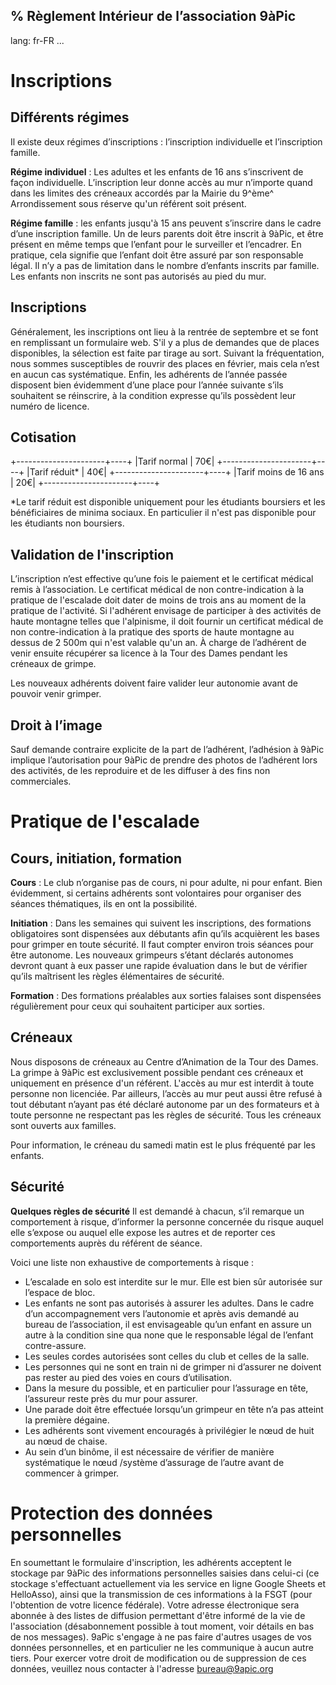 % Règlement Intérieur de l’association 9àPic
---
lang: fr-FR
...

# Inscriptions

## Différents régimes

Il existe deux régimes d’inscriptions : l’inscription individuelle et l’inscription famille.

**Régime individuel** :
Les adultes et les enfants de 16 ans s’inscrivent de façon individuelle.
L’inscription leur donne accès au mur n’importe quand dans les limites des créneaux accordés par la Mairie du 9^ème^ Arrondissement sous réserve qu'un référent soit présent.

**Régime famille** :
les enfants jusqu'à 15 ans peuvent s’inscrire dans le cadre d’une inscription famille.
Un de leurs parents doit être inscrit à 9àPic, et être présent en même temps que l’enfant pour le surveiller et l’encadrer.
En pratique, cela signifie que l’enfant doit être assuré par son responsable légal.
Il n’y a pas de limitation dans le nombre d’enfants inscrits par famille.
Les enfants non inscrits ne sont pas autorisés au pied du mur.

## Inscriptions

Généralement, les inscriptions ont lieu à la rentrée de septembre et se font en remplissant un formulaire web.
S'il y a plus de demandes que de places disponibles, la sélection est faite par tirage au sort.
Suivant la fréquentation, nous sommes susceptibles de rouvrir des places en février, mais cela n’est en aucun cas systématique.
Enfin, les adhérents de l’année passée disposent bien évidemment d’une place pour l’année suivante s’ils souhaitent se réinscrire, à la condition expresse qu’ils possèdent leur numéro de licence.

## Cotisation

+----------------------+----+
|Tarif normal          | 70€|
+----------------------+----+
|Tarif réduit\*        | 40€|
+----------------------+----+
|Tarif moins de 16 ans | 20€|
+----------------------+----+

\*Le tarif réduit est disponible uniquement pour les étudiants boursiers et les bénéficiaires de minima sociaux. En particulier il n'est pas disponible pour les étudiants non boursiers.


## Validation de l'inscription

L’inscription n’est effective qu’une fois le paiement et le certificat médical remis à l’association.
Le certificat médical de non contre-indication à la pratique de l'escalade doit dater de moins de trois ans au moment de la pratique de l'activité.
Si l'adhérent envisage de participer à des activités de haute montagne telles que l'alpinisme, il doit fournir un certificat médical de non contre-indication à la pratique des sports de haute montagne au dessus de 2 500m qui n'est valable qu'un an.
À charge de l’adhérent de venir ensuite récupérer sa licence à la Tour des Dames pendant les créneaux de grimpe.

Les nouveaux adhérents doivent faire valider leur autonomie avant de pouvoir venir grimper.

## Droit à l’image

Sauf demande contraire explicite de la part de l’adhérent, l’adhésion à 9àPic implique l’autorisation pour 9àPic de prendre des photos de l’adhérent lors des activités, de les reproduire et de les diffuser à des fins non commerciales.

# Pratique de l'escalade

## Cours, initiation, formation

**Cours** :
Le club n’organise pas de cours, ni pour adulte, ni pour enfant.
Bien évidemment, si certains adhérents sont volontaires pour organiser des séances thématiques, ils en ont la possibilité.

**Initiation** :
Dans les semaines qui suivent les inscriptions, des formations obligatoires sont dispensées aux débutants afin qu’ils acquièrent les bases pour grimper en toute sécurité.
Il faut compter environ trois séances pour être autonome.
Les nouveaux grimpeurs s’étant déclarés autonomes devront quant à eux passer une rapide évaluation dans le but de vérifier qu’ils maîtrisent les règles élémentaires de sécurité.

**Formation** :
Des formations préalables aux sorties falaises sont dispensées régulièrement pour ceux qui souhaitent participer aux sorties.

## Créneaux

Nous disposons de créneaux au Centre d’Animation de la Tour des Dames.
La grimpe à 9àPic est exclusivement possible pendant ces créneaux et uniquement en présence d'un référent.
L'accès au mur est interdit à toute personne non licenciée.
Par ailleurs, l’accès au mur peut aussi être refusé à tout débutant n’ayant pas été déclaré autonome par un des formateurs et à toute personne ne respectant pas les règles de sécurité.
Tous les créneaux sont ouverts aux familles.

Pour information, le créneau du samedi matin est le plus fréquenté par les enfants.

## Sécurité

**Quelques règles de sécurité**
Il est demandé à chacun, s’il remarque un comportement à risque, d’informer la personne concernée du risque auquel elle s’expose ou auquel elle expose les autres et de reporter ces comportements auprès du référent de séance.

Voici une liste non exhaustive de comportements à risque :

- L’escalade en solo est interdite sur le mur. Elle est bien sûr autorisée sur l’espace de bloc.
- Les enfants ne sont pas autorisés à assurer les adultes. Dans le cadre d’un accompagnement vers l’autonomie et après avis demandé au bureau de l’association, il est envisageable qu’un enfant en assure un autre à la condition sine qua none que le responsable légal de l’enfant contre-assure.
- Les seules cordes autorisées sont celles du club et celles de la salle.
- Les personnes qui ne sont en train ni de grimper ni d’assurer ne doivent pas rester au pied des voies en cours d’utilisation.
- Dans la mesure du possible, et en particulier pour l’assurage en tête, l’assureur reste près du mur pour assurer.
- Une parade doit être effectuée lorsqu’un grimpeur en tête n’a pas atteint la première dégaine.
- Les adhérents sont vivement encouragés à privilégier le nœud de huit au nœud de chaise.
- Au sein d’un binôme, il est nécessaire de vérifier de manière systématique le nœud /système d’assurage de l’autre avant de commencer à grimper.

# Protection des données personnelles

En soumettant le formulaire d'inscription, les adhérents acceptent le stockage par 9àPic des informations personnelles saisies dans celui-ci (ce stockage s'effectuant actuellement via les service en ligne Google Sheets et HelloAsso), ainsi que la transmission de ces informations à la FSGT (pour l'obtention de votre licence fédérale). Votre adresse électronique sera abonnée à des listes de diffusion permettant d'être informé de la vie de l'association (désabonnement possible à tout moment, voir détails en bas de nos messages). 9aPic s'engage à ne pas faire d'autres usages de vos données personnelles, et en particulier ne les communique à aucun autre tiers. Pour exercer votre droit de modification ou de suppression de ces données, veuillez nous contacter à l'adresse bureau@9apic.org
